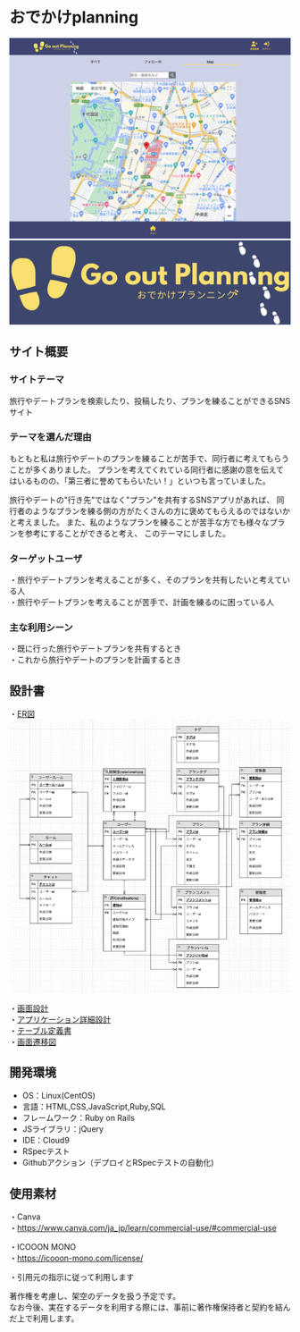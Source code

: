 # おでかけplanning
![Top画像](app/assets/images/top.png)
![ロゴ](app/assets/images/go_out_planning_header_logo.jpg)

## サイト概要

### サイトテーマ
旅行やデートプランを検索したり、投稿したり、プランを練ることができるSNSサイト
​
### テーマを選んだ理由
もともと私は旅行やデートのプランを練ることが苦手で、同行者に考えてもらうことが多くありました。
プランを考えてくれている同行者に感謝の意を伝えてはいるものの、「第三者に誉めてもらいたい！」といつも言っていました。

旅行やデートの"行き先"ではなく"プラン"を共有するSNSアプリがあれば、
同行者のようなプランを練る側の方がたくさんの方に褒めてもらえるのではないかと考えました。
また、私のようなプランを練ることが苦手な方でも様々なプランを参考にすることができると考え、
このテーマにしました。

### ターゲットユーザ
・旅行やデートプランを考えることが多く、そのプランを共有したいと考えている人</br>
・旅行やデートプランを考えることが苦手で、計画を練るのに困っている人
​
### 主な利用シーン
・既に行った旅行やデートプランを共有するとき</br>
・これから旅行やデートのプランを計画するとき
​
## 設計書
・[ER図](https://drive.google.com/file/d/15grhLVoA1iR_CYBgvsUeSlVAfuTyn3RA/view?usp=sharing)</br>
![ER図画像](app/assets/images/ER.png)

・[画面設計](https://drive.google.com/file/d/19TVS05AIfo-sN2PRwYX-TYETVygn0dYe/view?usp=sharing)</br>
・[アプリケーション詳細設計](https://docs.google.com/spreadsheets/d/1p9jUsW6a9UnPhSnJ3AfXj1xXQd-eMaf7PlJjr3T-3lw/edit?usp=sharing)</br>
・[テーブル定義書](https://docs.google.com/spreadsheets/d/1bhWUa6Sghs4GUdHWi-0VtcoirksRVA8r4CJDG-33rck/edit?usp=sharing)</br>
・[画面遷移図](https://www.figma.com/design/te6oY9hhH464bylYuSoaZj/go_out_planning?node-id=0-1&t=4VhfMvfmlsP8mZMi-1)

## 開発環境
- OS：Linux(CentOS)
- 言語：HTML,CSS,JavaScript,Ruby,SQL
- フレームワーク：Ruby on Rails
- JSライブラリ：jQuery
- IDE：Cloud9
- RSpecテスト
- Githubアクション（デプロイとRSpecテストの自動化)
​
## 使用素材

・Canva</br>
・https://www.canva.com/ja_jp/learn/commercial-use/#commercial-use</br>

・ICOOON MONO</br>
・https://icooon-mono.com/license/</br>

・引用元の指示に従って利用します</br>

著作権を考慮し、架空のデータを扱う予定です。</br>
なお今後、実在するデータを利用する際には、事前に著作権保持者と契約を結んだ上で利用します。
